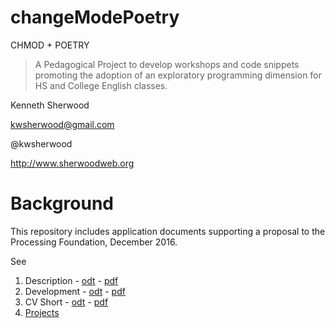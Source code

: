 # changeModePoetry
CHMOD + POETRY

> A Pedagogical Project to develop workshops and code snippets promoting the adoption of an exploratory programming dimension for HS and College English classes. 

Kenneth Sherwood

kwsherwood@gmail.com

@kwsherwood

http://www.sherwoodweb.org


Background
==============

This repository includes application documents supporting a proposal to the Processing Foundation, December 2016. 

See 

1. Description - [odt](https://github.com/kwsherwood/changeModePoetry/blob/master/Sherwood-chmodP-Description.odt) - [pdf](https://github.com/kwsherwood/changeModePoetry/blob/master/Sherwood-chmodP-Description.pdf)
2. Development - [odt](https://github.com/kwsherwood/changeModePoetry/blob/master/Sherwood-chmodP-Development.odt) - [pdf](https://github.com/kwsherwood/changeModePoetry/blob/master/Sherwood-chmodP-Development.pdf)
3. CV Short - [odt](https://github.com/kwsherwood/changeModePoetry/blob/master/cv-Dec2016-short-PFFellow-sherwood.odt) - [pdf](https://github.com/kwsherwood/changeModePoetry/blob/master/cv-Dec2016-short-PFFellow-sherwood.pdf)
4. [Projects](https://github.com/kwsherwood/changeModePoetry/blob/master/Projects.md)

